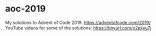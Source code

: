 # aoc-2019
My solutions to Advent of Code 2019. https://adventofcode.com/2019/  
YouTube videos for some of the solutions: https://tinyurl.com/y2exxu7j

